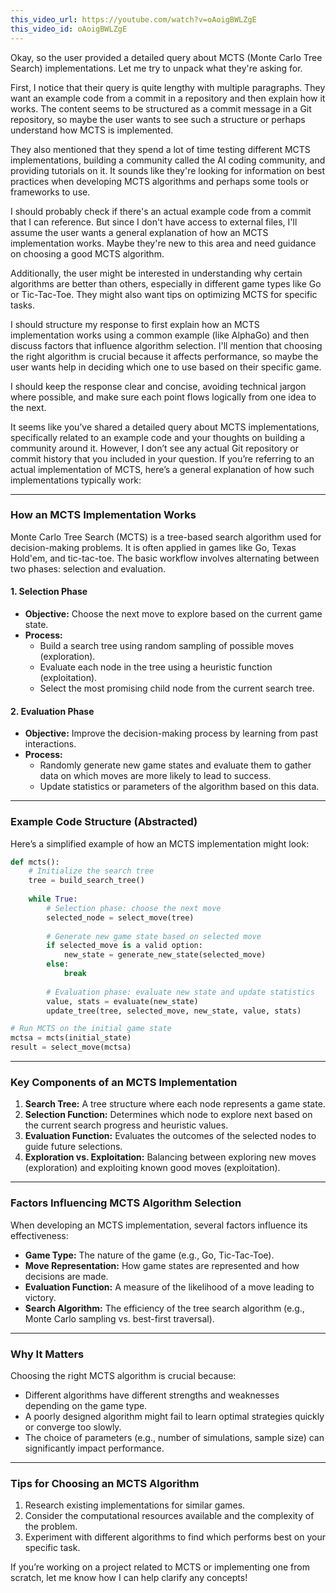 ```yaml
---
this_video_url: https://youtube.com/watch?v=oAoigBWLZgE
this_video_id: oAoigBWLZgE
---
```

<think>
Okay, so the user provided a detailed query about MCTS (Monte Carlo Tree Search) implementations. Let me try to unpack what they're asking for.

First, I notice that their query is quite lengthy with multiple paragraphs. They want an example code from a commit in a repository and then explain how it works. The content seems to be structured as a commit message in a Git repository, so maybe the user wants to see such a structure or perhaps understand how MCTS is implemented.

They also mentioned that they spend a lot of time testing different MCTS implementations, building a community called the AI coding community, and providing tutorials on it. It sounds like they're looking for information on best practices when developing MCTS algorithms and perhaps some tools or frameworks to use.

I should probably check if there's an actual example code from a commit that I can reference. But since I don't have access to external files, I'll assume the user wants a general explanation of how an MCTS implementation works. Maybe they're new to this area and need guidance on choosing a good MCTS algorithm.

Additionally, the user might be interested in understanding why certain algorithms are better than others, especially in different game types like Go or Tic-Tac-Toe. They might also want tips on optimizing MCTS for specific tasks.

I should structure my response to first explain how an MCTS implementation works using a common example (like AlphaGo) and then discuss factors that influence algorithm selection. I'll mention that choosing the right algorithm is crucial because it affects performance, so maybe the user wants help in deciding which one to use based on their specific game.

I should keep the response clear and concise, avoiding technical jargon where possible, and make sure each point flows logically from one idea to the next.
</think>

It seems like you’ve shared a detailed query about MCTS implementations, specifically related to an example code and your thoughts on building a community around it. However, I don’t see any actual Git repository or commit history that you included in your question. If you’re referring to an actual implementation of MCTS, here’s a general explanation of how such implementations typically work:

---

### **How an MCTS Implementation Works**

Monte Carlo Tree Search (MCTS) is a tree-based search algorithm used for decision-making problems. It is often applied in games like Go, Texas Hold'em, and tic-tac-toe. The basic workflow involves alternating between two phases: selection and evaluation.

#### 1. **Selection Phase**
- **Objective:** Choose the next move to explore based on the current game state.
- **Process:** 
  - Build a search tree using random sampling of possible moves (exploration).
  - Evaluate each node in the tree using a heuristic function (exploitation).
  - Select the most promising child node from the current search tree.

#### 2. **Evaluation Phase**
- **Objective:** Improve the decision-making process by learning from past interactions.
- **Process:**
  - Randomly generate new game states and evaluate them to gather data on which moves are more likely to lead to success.
  - Update statistics or parameters of the algorithm based on this data.

---

### **Example Code Structure (Abstracted)**
Here’s a simplified example of how an MCTS implementation might look:

```python
def mcts():
    # Initialize the search tree
    tree = build_search_tree()
    
    while True:
        # Selection phase: choose the next move
        selected_node = select_move(tree)
        
        # Generate new game state based on selected move
        if selected_move is a valid option:
            new_state = generate_new_state(selected_move)
        else:
            break
        
        # Evaluation phase: evaluate new state and update statistics
        value, stats = evaluate(new_state)
        update_tree(tree, selected_move, new_state, value, stats)

# Run MCTS on the initial game state
mctsa = mcts(initial_state)
result = select_move(mctsa)
```

---

### **Key Components of an MCTS Implementation**
1. **Search Tree:** A tree structure where each node represents a game state.
2. **Selection Function:** Determines which node to explore next based on the current search progress and heuristic values.
3. **Evaluation Function:** Evaluates the outcomes of the selected nodes to guide future selections.
4. **Exploration vs. Exploitation:** Balancing between exploring new moves (exploration) and exploiting known good moves (exploitation).

---

### **Factors Influencing MCTS Algorithm Selection**
When developing an MCTS implementation, several factors influence its effectiveness:
- **Game Type:** The nature of the game (e.g., Go, Tic-Tac-Toe).
- **Move Representation:** How game states are represented and how decisions are made.
- **Evaluation Function:** A measure of the likelihood of a move leading to victory.
- **Search Algorithm:** The efficiency of the tree search algorithm (e.g., Monte Carlo sampling vs. best-first traversal).

---

### **Why It Matters**
Choosing the right MCTS algorithm is crucial because:
- Different algorithms have different strengths and weaknesses depending on the game type.
- A poorly designed algorithm might fail to learn optimal strategies quickly or converge too slowly.
- The choice of parameters (e.g., number of simulations, sample size) can significantly impact performance.

---

### **Tips for Choosing an MCTS Algorithm**
1. Research existing implementations for similar games.
2. Consider the computational resources available and the complexity of the problem.
3. Experiment with different algorithms to find which performs best on your specific task.

If you’re working on a project related to MCTS or implementing one from scratch, let me know how I can help clarify any concepts!
